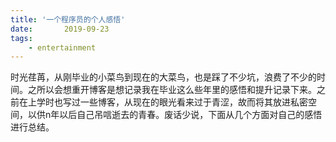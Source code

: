```yaml
---
title: '一个程序员的个人感悟'
date:       2019-09-23
tags:
	- entertainment
---
```


<script>
window.location.href='https://blog.csdn.net/qq_39513155/article/details/101054549';
</script>

时光荏苒，从刚毕业的小菜鸟到现在的大菜鸟，也是踩了不少坑，浪费了不少的时间。之所以会想重开博客是想记录我在毕业这么些年里的感悟和提升记录下来。之前在上学时也写过一些博客，从现在的眼光看来过于青涩，故而将其放进私密空间，以供n年以后自己吊唁逝去的青春。废话少说，下面从几个方面对自己的感悟进行总结。